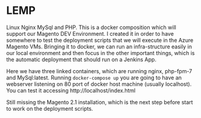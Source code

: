 # LEMP

Linux Nginx MySql and PHP. This is a docker composition which will support our Magento DEV Environment. I created it in order to have somewhere to test the deployment scripts that we will execute in the Azure Magento VMs. Bringing it to docker, we can run an infra-structure easily in our local environment and then focus in the other important things, which is the automatic deployment that should run on a Jenkins App. 

Here we have three linked containers, which are running nginx, php-fpm-7 and MySql:latest. Running `docker-compose up` you are going to have an webserver listening on 80 port of docker host machine (usually localhost). You can test it accessing http://localhost/index.html

Still missing the Magento 2.1 installation, which is the next step before start to work on the deployment scripts. 